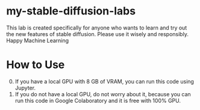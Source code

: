 # my-stable-diffusion-labs
This lab is created specifically for anyone who wants to learn and try out the new features of stable diffusion. Please use it wisely and responsibly. Happy Machine Learning

# How to Use
0. If you have a local GPU with 8 GB of VRAM, you can run this code using Jupyter.
1. If you do not have a local GPU, do not worry about it, because you can run this code in Google Colaboratory and it is free with 100% GPU.
